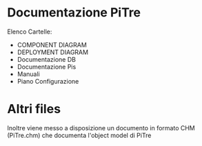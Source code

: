 # Documentazione PiTre

Elenco Cartelle:

* COMPONENT DIAGRAM
* DEPLOYMENT DIAGRAM
* Documentazione DB
* Documentazione Pis
* Manuali
* Piano Configurazione

# Altri files
Inoltre viene messo a disposizione un documento in formato CHM (PiTre.chm) che documenta l'object model di PiTre
